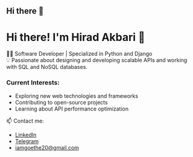 ## Hi there 👋
# Hi there! I'm Hirad Akbari 👋
👨‍💻 Software Developer | Specialized in Python and Django  
💡 Passionate about designing and developing scalable APIs and working with SQL and NoSQL databases.

### Current Interests:
- Exploring new web technologies and frameworks  
- Contributing to open-source projects  
- Learning about API performance optimization

📫 Contact me:  
- [LinkedIn](https://www.linkedin.com/in/iamhirad)  
- [Telegram](https://t.me/iamhirad_de)  
- iamgoethe20@gmail.com
